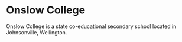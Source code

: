 # Onslow College

Onslow College is a state co-educational secondary school located in Johnsonville, Wellington.
